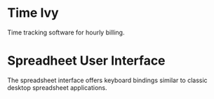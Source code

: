 # Time Ivy

Time tracking software for hourly billing.

# Spreadheet User Interface

The spreadsheet interface offers keyboard bindings similar to classic
desktop spreadsheet applications.

